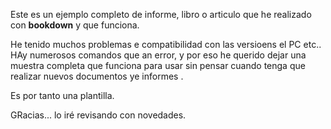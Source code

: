 Este es un ejemplo completo de informe, libro o articulo que he realizado con **bookdown** y que funciona.
 
 He tenido muchos problemas e compatibilidad con las versioens el PC etc.. 
 HAy numerosos comandos que an error, y por eso he querido dejar una muestra completa que funciona para usar sin pensar cuando tenga que realizar nuevos documentos ye informes .
 
 Es por tanto una plantilla.
 
 GRacias... lo iré revisando con novedades.
 
